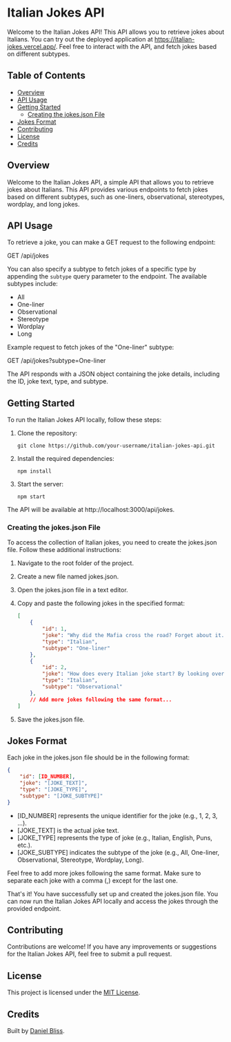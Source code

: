 # Italian Jokes API

Welcome to the Italian Jokes API! This API allows you to retrieve jokes about Italians. You can try out the deployed application at https://italian-jokes.vercel.app/. Feel free to interact with the API, and fetch jokes based on different subtypes.


## Table of Contents
- [Overview](#overview)
- [API Usage](#api-usage)
- [Getting Started](#getting-started)
  - [Creating the jokes.json File](#creating-the-jokesjson-file)
- [Jokes Format](#jokes-format)
- [Contributing](#contributing)
- [License](#license)
- [Credits](#credits)


## Overview
Welcome to the Italian Jokes API, a simple API that allows you to retrieve jokes about Italians. This API provides various endpoints to fetch jokes based on different subtypes, such as one-liners, observational, stereotypes, wordplay, and long jokes.

## API Usage
To retrieve a joke, you can make a GET request to the following endpoint:


GET /api/jokes

You can also specify a subtype to fetch jokes of a specific type by appending the `subtype` query parameter to the endpoint. The available subtypes include:
- All
- One-liner
- Observational
- Stereotype
- Wordplay
- Long

Example request to fetch jokes of the "One-liner" subtype:

GET /api/jokes?subtype=One-liner


The API responds with a JSON object containing the joke details, including the ID, joke text, type, and subtype.

## Getting Started

To run the Italian Jokes API locally, follow these steps:

1. Clone the repository:

    ```
    git clone https://github.com/your-username/italian-jokes-api.git
    ```

2. Install the required dependencies:

    ```
    npm install
    ```

3. Start the server:

    ```
    npm start
    ```

The API will be available at http://localhost:3000/api/jokes.


### Creating the jokes.json File

To access the collection of Italian jokes, you need to create the jokes.json file. Follow these additional instructions:

1. Navigate to the root folder of the project.
2. Create a new file named jokes.json.
3. Open the jokes.json file in a text editor.
4. Copy and paste the following jokes in the specified format:

    ```json
    [
        {
            "id": 1,
            "joke": "Why did the Mafia cross the road? Forget about it.",
            "type": "Italian",
            "subtype": "One-liner"
        },
        {
            "id": 2,
            "joke": "How does every Italian joke start? By looking over your shoulder.",
            "type": "Italian",
            "subtype": "Observational"
        },
        // Add more jokes following the same format...
    ]
    ```

5. Save the jokes.json file.


## Jokes Format

Each joke in the jokes.json file should be in the following format:

```json
{
    "id": [ID_NUMBER],
    "joke": "[JOKE_TEXT]",
    "type": "[JOKE_TYPE]",
    "subtype": "[JOKE_SUBTYPE]"
}
```

- [ID_NUMBER] represents the unique identifier for the joke (e.g., 1, 2, 3, ...).
- [JOKE_TEXT] is the actual joke text.
- [JOKE_TYPE] represents the type of joke (e.g., Italian, English, Puns, etc.).
- [JOKE_SUBTYPE] indicates the subtype of the joke (e.g., All, One-liner, Observational, Stereotype, Wordplay, Long).

Feel free to add more jokes following the same format. Make sure to separate each joke with a comma (,) except for the last one.

That's it! You have successfully set up and created the jokes.json file. You can now run the Italian Jokes API locally and access the jokes through the provided endpoint.

## Contributing

Contributions are welcome! If you have any improvements or suggestions for the Italian Jokes API, feel free to submit a pull request.

## License

This project is licensed under the [MIT License](LICENSE).

## Credits

Built by [Daniel Bliss](https://github.com/d-bliss/italian-jokes-api).



